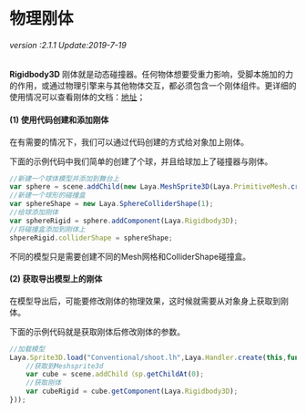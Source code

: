 # 物理刚体

###### *version :2.1.1   Update:2019-7-19*

 **Rigidbody3D** 刚体就是动态碰撞器。任何物体想要受重力影响，受脚本施加的力的作用，或通过物理引擎来与其他物体交互，都必须包含一个刚体组件。更详细的使用情况可以查看刚体的文档：[地址](https://layaair.ldc.layabox.com/api2/Chinese/index.html?category=Core&class=laya.d3.physics.Rigidbody3D)；

#### (1) 使用代码创建和添加刚体

在有需要的情况下，我们可以通过代码创建的方式给对象加上刚体。

下面的示例代码中我们简单的创建了个球，并且给球加上了碰撞器与刚体。

```typescript
//新建一个球体模型并添加到舞台上
var sphere = scene.addChild(new Laya.MeshSprite3D(Laya.PrimitiveMesh.createSphere(1)));
//新建一个球形的碰撞盒
var sphereShape = new Laya.SphereColliderShape(1);
//给球添加刚体
var sphereRigid = sphere.addComponent(Laya.Rigidbody3D);
//将碰撞盒添加到刚体上
shpereRigid.colliderShape = sphereShape;
```

不同的模型只是需要创建不同的Mesh网格和ColliderShape碰撞盒。

#### (2) 获取导出模型上的刚体

在模型导出后，可能要修改刚体的物理效果，这时候就需要从对象身上获取到刚体。

下面的示例代码就是获取刚体后修改刚体的参数。

```typescript
//加载模型
Laya.Sprite3D.load("Conventional/shoot.lh",Laya.Handler.create(this,function(sp){
    //获取到Meshsprite3d
    var cube = scene.addChild（sp.getChildAt(0);
    //获取刚体
    var cubeRigid = cube.getComponent(Laya.Rigidbody3D);
}));
```

